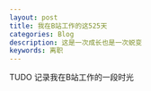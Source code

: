 ```yaml
---
layout: post
title: 我在B站工作的这525天
categories: Blog
description: 这是一次成长也是一次蜕变
keywords: 离职
---
```




TUDO 记录我在B站工作的一段时光
